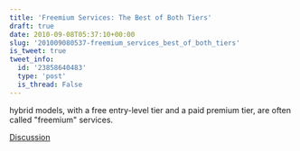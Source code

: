 ```yaml
---
title: 'Freemium Services: The Best of Both Tiers'
draft: true
date: 2010-09-08T05:37:10+00:00
slug: '201009080537-freemium_services_best_of_both_tiers'
is_tweet: true
tweet_info:
  id: '23858640483'
  type: 'post'
  is_thread: False
---
```




hybrid models, with a free entry-level tier and a paid premium tier, are often called "freemium" services.

[Discussion](https://x.com/sytelus/status/23858640483)
